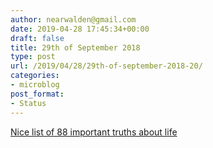 ```yaml
---
author: nearwalden@gmail.com
date: 2019-04-28 17:45:34+00:00
draft: false
title: 29th of September 2018
type: post
url: /2019/04/28/29th-of-september-2018-20/
categories:
- microblog
post_format:
- Status
---
```


[Nice list of 88 important truths about life](https://www.raptitude.com/2009/07/88-important-truths-ive-learned-about-life/?utm_campaign=Recomendo&utm_medium=email&utm_source=Revue%20newsletter)




